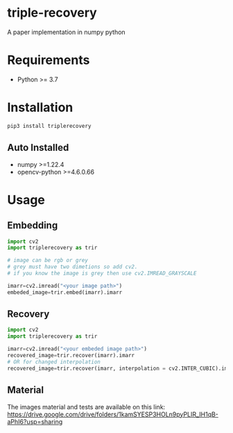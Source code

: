 # triple-recovery
A paper implementation in numpy python

# Requirements
- Python >= 3.7

# Installation
```bash
pip3 install triplerecovery
```
## Auto Installed
-  numpy >=1.22.4
-  opencv-python >=4.6.0.66

# Usage
## Embedding
```py
import cv2
import triplerecovery as trir

# image can be rgb or grey
# grey must have two dimetions so add cv2.
# if you know the image is grey then use cv2.IMREAD_GRAYSCALE

imarr=cv2.imread("<your image path>")
embeded_image=trir.embed(imarr).imarr
```
## Recovery
```py
import cv2
import triplerecovery as trir

imarr=cv2.imread("<your embeded image path>")
recovered_image=trir.recover(imarr).imarr
# OR for changed interpolation
recovered_image=trir.recover(imarr, interpolation = cv2.INTER_CUBIC).imarr
```

## Material
The images material and tests are available on this link: https://drive.google.com/drive/folders/1kamSYESP3HOLn9pyPLIR_IH1qB-aPhI6?usp=sharing